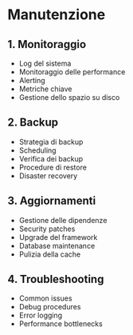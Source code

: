 # Manutenzione

## 1. Monitoraggio
- Log del sistema
- Monitoraggio delle performance
- Alerting
- Metriche chiave
- Gestione dello spazio su disco

## 2. Backup
- Strategia di backup
- Scheduling
- Verifica dei backup
- Procedure di restore
- Disaster recovery

## 3. Aggiornamenti
- Gestione delle dipendenze
- Security patches
- Upgrade del framework
- Database maintenance
- Pulizia della cache

## 4. Troubleshooting
- Common issues
- Debug procedures
- Error logging
- Performance bottlenecks 
